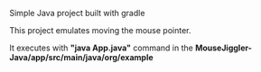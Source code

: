 Simple Java project built with gradle

This project emulates moving the mouse pointer.

It executes with <b>"java App.java"</b> command in the <b>MouseJiggler-Java/app/src/main/java/org/example</b> 